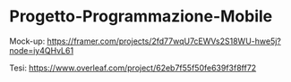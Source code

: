 # Progetto-Programmazione-Mobile

Mock-up: https://framer.com/projects/2fd77wqU7cEWVs2S18WU-hwe5j?node=iy4QHvL61

Tesi: https://www.overleaf.com/project/62eb7f55f50fe639f3f8ff72
